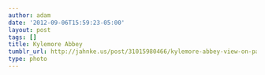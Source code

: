 ```yaml
---
author: adam
date: '2012-09-06T15:59:23-05:00'
layout: post
tags: []
title: Kylemore Abbey
tumblr_url: http://jahnke.us/post/31015980466/kylemore-abbey-view-on-path
type: photo
---
```


